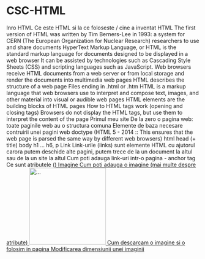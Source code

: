 # CSC-HTML
Inro HTML
Ce este HTML si la ce foloseste / cine a inventat HTML
The first version of HTML was written by Tim Berners-Lee in 1993: a system for CERN (The European Organization for Nuclear Research) researchers to use and share documents
HyperText Markup Language, or HTML is the standard markup language for documents designed to be displayed in a web browser
It can be assisted by technologies such as Cascading Style Sheets (CSS) and scripting languages such as JavaScript.
Web browsers receive HTML documents from a web server or from local storage and render the documents into multimedia web pages
HTML describes the structure of a web page
Files ending in .html or .htm
HTML is a markup language that web browsers use to interpret and compose text, images, and other material into visual or audible web pages
HTML elements are the building blocks of HTML pages
How to HTML tags work (opening and closing tags)
Browsers do not display the HTML tags, but use them to interpret the content of the page
Primul meu site
De la zero o pagina web: toate paginile web au o structura comuna
Elemente de baza necesare contruirii unei pagini web
doctype (HTML 5 - 2014 :: This ensures that the web page is parsed the same way by different web browsers)
html
head (+ title)
body
h1 ... h6, p
Link
Link-urile (links) sunt elemente HTML cu ajutorul carora putem deschide alte pagini, putem trece de la un document la altul sau de la un site la altul
Cum poti adauga link-uri intr-o pagina
<a> - anchor tag
Ce sunt atributele (<a href="..." target="blank">)
Imagine
Cum poti adauga o imagine (mai multe despre atribute)
<img src="..." alt="..." width="200" height="200">
Cum descarcam o imagine si o folosim in pagina
Modificarea dimensiunii unei imaginii
